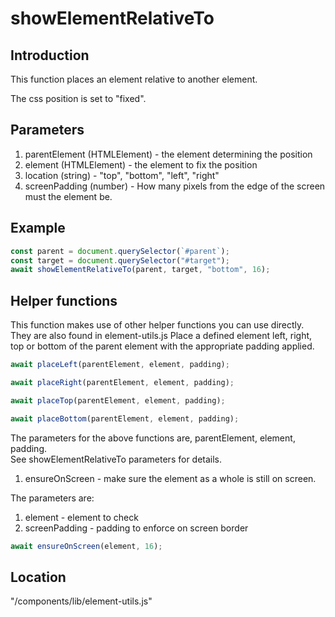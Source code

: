 # showElementRelativeTo

## Introduction 
This function places an element relative to another element.  

The css position is set to "fixed".

## Parameters

1. parentElement (HTMLElement) - the element determining the position
1. element (HTMLElement) - the element to fix the position
1. location (string) - "top", "bottom", "left", "right"
1. screenPadding (number) - How many pixels from the edge of the screen must the element be.

## Example 

```js
const parent = document.querySelector(`#parent`);
const target = document.querySelector("#target");
await showElementRelativeTo(parent, target, "bottom", 16);
```

## Helper functions

This function makes use of other helper functions you can use directly.  
They are also found in element-utils.js
Place a defined element left, right, top or bottom of the parent element with the appropriate padding applied.

```js 
await placeLeft(parentElement, element, padding);
```
```js
await placeRight(parentElement, element, padding);
```
```js
await placeTop(parentElement, element, padding);
```
```js
await placeBottom(parentElement, element, padding);
```
   
The parameters for the above functions are, parentElement, element, padding.  
See showElementRelativeTo parameters for details.   

1. ensureOnScreen - make sure the element as a whole is still on screen.

The parameters are:

1. element - element to check
1. screenPadding - padding to enforce on screen border

```js
await ensureOnScreen(element, 16);
```

## Location
"/components/lib/element-utils.js"